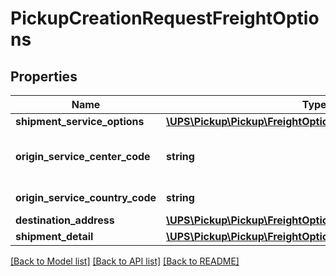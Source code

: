 # PickupCreationRequestFreightOptions

## Properties
Name | Type | Description | Notes
------------ | ------------- | ------------- | -------------
**shipment_service_options** | [**\UPS\Pickup\Pickup\FreightOptionsShipmentServiceOptions**](FreightOptionsShipmentServiceOptions.md) |  | [optional] 
**origin_service_center_code** | **string** | Origin SLIC. This will be obtained from submitting a pickup service center request. See PickupGetFacilitiesServiceCenterRequest. | [optional] 
**origin_service_country_code** | **string** | Country or territory of Service Center SLIC chosen to drop off. | [optional] 
**destination_address** | [**\UPS\Pickup\Pickup\FreightOptionsDestinationAddress**](FreightOptionsDestinationAddress.md) |  | [optional] 
**shipment_detail** | [**\UPS\Pickup\Pickup\FreightOptionsShipmentDetail**](FreightOptionsShipmentDetail.md) |  | 

[[Back to Model list]](../../README.md#documentation-for-models) [[Back to API list]](../../README.md#documentation-for-api-endpoints) [[Back to README]](../../README.md)

